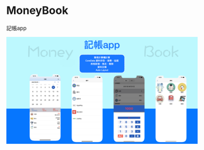 # MoneyBook
記帳app

![image](https://github.com/alangprs/MoneyBook/blob/main/image/app介紹基本首頁圖.001.jpeg)
